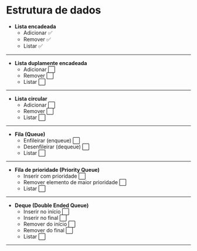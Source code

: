 # Estrutura de dados

- **Lista encadeada**
  - Adicionar ✅
  - Remover ✅
  - Listar ✅

---

- **Lista duplamente encadeada**
  - Adicionar ⬜
  - Remover ⬜
  - Listar ⬜

---

- **Lista circular**
  - Adicionar ⬜
  - Remover ⬜
  - Listar ⬜

---

- **Fila (Queue)**
  - Enfileirar (enqueue) ⬜
  - Desenfileirar (dequeue) ⬜
  - Listar ⬜

---

- **Fila de prioridade (Priority Queue)**
  - Inserir com prioridade ⬜
  - Remover elemento de maior prioridade ⬜
  - Listar ⬜

---

- **Deque (Double Ended Queue)**
  - Inserir no início ⬜
  - Inserir no final ⬜
  - Remover do início ⬜
  - Remover do final ⬜
  - Listar ⬜

---
